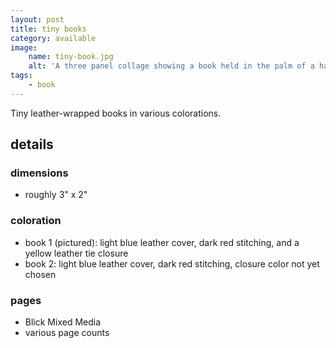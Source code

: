```yaml
---
layout: post
title: tiny books
category: available
image:
    name: tiny-book.jpg
    alt: 'A three panel collage showing a book held in the palm of a hand.'
tags:
    - book
---
```


Tiny leather-wrapped books in various colorations.

## details

### dimensions

- roughly 3" x 2"

### coloration

- book 1 (pictured): light blue leather cover, dark red stitching, and a yellow leather tie closure
- book 2: light blue leather cover, dark red stitching, closure color not yet chosen

### pages

- Blick Mixed Media
- various page counts

